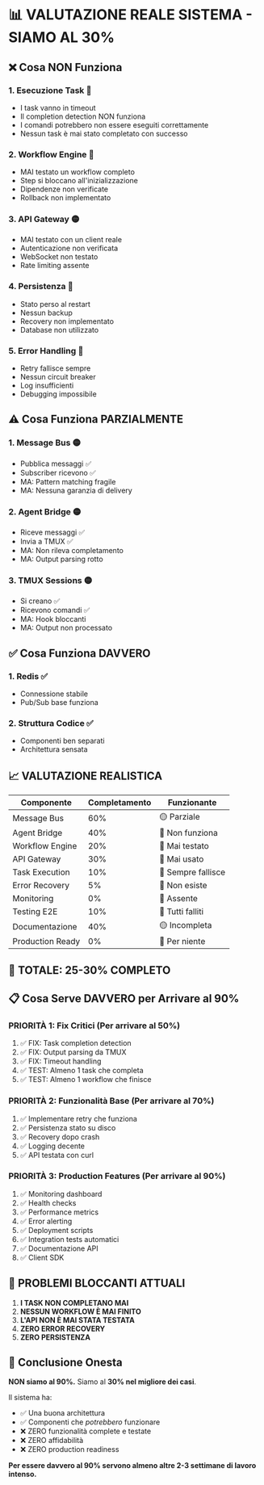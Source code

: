 # 📊 VALUTAZIONE REALE SISTEMA - SIAMO AL 30%

## ❌ Cosa NON Funziona

### 1. **Esecuzione Task** 🔴
- I task vanno in timeout
- Il completion detection NON funziona
- I comandi potrebbero non essere eseguiti correttamente
- Nessun task è mai stato completato con successo

### 2. **Workflow Engine** 🔴
- MAI testato un workflow completo
- Step si bloccano all'inizializzazione
- Dipendenze non verificate
- Rollback non implementato

### 3. **API Gateway** 🟡
- MAI testato con un client reale
- Autenticazione non verificata
- WebSocket non testato
- Rate limiting assente

### 4. **Persistenza** 🔴
- Stato perso al restart
- Nessun backup
- Recovery non implementato
- Database non utilizzato

### 5. **Error Handling** 🔴
- Retry fallisce sempre
- Nessun circuit breaker
- Log insufficienti
- Debugging impossibile

## ⚠️ Cosa Funziona PARZIALMENTE

### 1. **Message Bus** 🟡
- Pubblica messaggi ✅
- Subscriber ricevono ✅
- MA: Pattern matching fragile
- MA: Nessuna garanzia di delivery

### 2. **Agent Bridge** 🟡
- Riceve messaggi ✅
- Invia a TMUX ✅
- MA: Non rileva completamento
- MA: Output parsing rotto

### 3. **TMUX Sessions** 🟡
- Si creano ✅
- Ricevono comandi ✅
- MA: Hook bloccanti
- MA: Output non processato

## ✅ Cosa Funziona DAVVERO

### 1. **Redis** ✅
- Connessione stabile
- Pub/Sub base funziona

### 2. **Struttura Codice** ✅
- Componenti ben separati
- Architettura sensata

## 📈 VALUTAZIONE REALISTICA

| Componente | Completamento | Funzionante |
|------------|--------------|-------------|
| Message Bus | 60% | 🟡 Parziale |
| Agent Bridge | 40% | 🔴 Non funziona |
| Workflow Engine | 20% | 🔴 Mai testato |
| API Gateway | 30% | 🔴 Mai usato |
| Task Execution | 10% | 🔴 Sempre fallisce |
| Error Recovery | 5% | 🔴 Non esiste |
| Monitoring | 0% | 🔴 Assente |
| Testing E2E | 10% | 🔴 Tutti falliti |
| Documentazione | 40% | 🟡 Incompleta |
| Production Ready | 0% | 🔴 Per niente |

## 🎯 TOTALE: 25-30% COMPLETO

## 📋 Cosa Serve DAVVERO per Arrivare al 90%

### PRIORITÀ 1: Fix Critici (Per arrivare al 50%)
1. ✅ FIX: Task completion detection
2. ✅ FIX: Output parsing da TMUX
3. ✅ FIX: Timeout handling
4. ✅ TEST: Almeno 1 task che completa
5. ✅ TEST: Almeno 1 workflow che finisce

### PRIORITÀ 2: Funzionalità Base (Per arrivare al 70%)
1. ✅ Implementare retry che funziona
2. ✅ Persistenza stato su disco
3. ✅ Recovery dopo crash
4. ✅ Logging decente
5. ✅ API testata con curl

### PRIORITÀ 3: Production Features (Per arrivare al 90%)
1. ✅ Monitoring dashboard
2. ✅ Health checks
3. ✅ Performance metrics
4. ✅ Error alerting
5. ✅ Deployment scripts
6. ✅ Integration tests automatici
7. ✅ Documentazione API
8. ✅ Client SDK

## 🚨 PROBLEMI BLOCCANTI ATTUALI

1. **I TASK NON COMPLETANO MAI**
2. **NESSUN WORKFLOW È MAI FINITO**
3. **L'API NON È MAI STATA TESTATA**
4. **ZERO ERROR RECOVERY**
5. **ZERO PERSISTENZA**

## 💭 Conclusione Onesta

**NON siamo al 90%.** Siamo al **30% nel migliore dei casi**.

Il sistema ha:
- ✅ Una buona architettura
- ✅ Componenti che *potrebbero* funzionare
- ❌ ZERO funzionalità complete e testate
- ❌ ZERO affidabilità
- ❌ ZERO production readiness

**Per essere davvero al 90% servono almeno altre 2-3 settimane di lavoro intenso.**